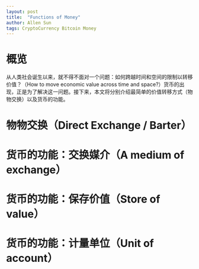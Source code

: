 ```yaml
---
layout: post
title:  "Functions of Money"
author: Allen Sun
tags: CryptoCurrency Bitcoin Money
---
```


# 概览

从人类社会诞生以来，就不得不面对一个问题：如何跨越时间和空间的限制以转移价值？（How to move economic value across time and space?）货币的出现，正是为了解决这一问题。接下来，本文将分别介绍最简单的价值转移方式（物物交换）以及货币的功能。

# 物物交换（Direct Exchange / Barter）

## 

# 货币的功能：交换媒介（A medium of exchange）

# 货币的功能：保存价值（Store of value）

# 货币的功能：计量单位（Unit of account）

